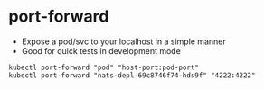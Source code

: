 # port-forward

- Expose a pod/svc to your localhost in a simple manner
- Good for quick tests in development mode

```shell
kubectl port-forward "pod" "host-port:pod-port"
kubectl port-forward "nats-depl-69c8746f74-hds9f" "4222:4222"
```
